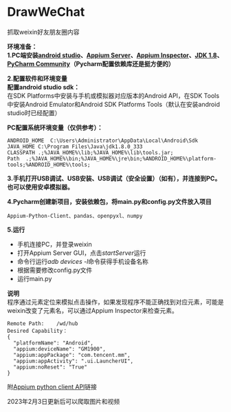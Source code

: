 # DrawWeChat
抓取weixin好友朋友圈内容


**环境准备：**  
**1.PC端安装[android studio](https://developer.android.com/studio)、[Appium Server](https://github.com/appium/appium-desktop/releases)、[Appium Inspector](https://github.com/appium/appium-inspector/releases)、[JDK 1.8](https://www.oracle.com/java/technologies/downloads/#jdk18-windows)、[PyCharm Community](https://www.jetbrains.com/zh-cn/pycharm/download/#section=windows)（Pycharm配置依赖库还是挺方便的）**  

**2.配置软件和环境变量**  
**配置android studio sdk：**  
在SDK Platforms中安装与手机或模拟器对应版本的Android API，在SDK Tools中安装Android Emulator和Android SDK Platforms Tools（默认在安装android studio时已经配置）  

**PC配置系统环境变量（仅供参考）：**
```
ANDROID_HOME  C:\Users\Administrator\AppData\Local\Android\Sdk  
JAVA_HOME C:\Program Files\Java\jdk1.8.0_333  
CLASSPATH .;%JAVA_HOME%\lib;%JAVA_HOME%\lib\tools.jar;  
Path  .;%JAVA_HOME%\bin;%JAVA_HOME%\jre\bin;%ANDROID_HOME%\platform-tools;%ANDROID_HOME%\tools;  
```

**3.手机打开USB调试、USB安装、USB调试（安全设置）（如有），并连接到PC。也可以使用安卓模拟器。**

**4.Pycharm创建新项目，安装依赖包，将main.py和config.py文件放入项目**  
```
Appium-Python-Client、pandas、openpyxl、numpy
```
**5.运行**  
- 手机连接PC，并登录weixin
- 打开Appium Server GUI，点击*startServer*运行
- 命令行运行*adb devices -l*命令获得手机设备名称
- 根据需要修改config.py文件
- 运行main.py

**说明**  
程序通过元素定位来模拟点击操作，如果发现程序不能正确找到对应元素，可能是weixin改变了元素名，可以通过Appium Inspector来检查元素。
```
Remote Path:    /wd/hub  
Desired Capability：
{
  "platformName": "Android",
  "appium:deviceName": "GM1900",
  "appium:appPackage": "com.tencent.mm",
  "appium:appActivity": ".ui.LauncherUI",
  "appium:noReset": "True"
}
```
附[Appium python client API](https://appium.github.io/python-client-sphinx/index.html)链接

2023年2月3日更新后可以爬取图片和视频
